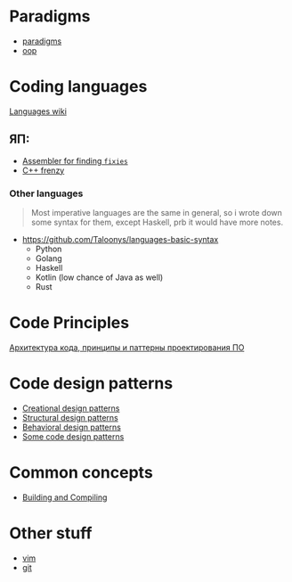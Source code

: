 # Paradigms

* [paradigms](paradigms.md)
* [oop](./contents/paradigms/oop.md)


# Coding languages

[Languages wiki](Languages%20wiki.md)
## ЯП:

* [Assembler for finding `fixies`](programming/code/contents/code-languages/assembler/main.md)
* [С++ frenzy](programming/code/contents/code-languages/cpp/main.md)
### Other languages
> Most imperative languages are the same in general, so i wrote down some syntax for them, except Haskell, prb it would have more notes.

* https://github.com/Taloonys/languages-basic-syntax
	* Python
	* Golang
	* Haskell
	* Kotlin (low chance of Java as well)
	* Rust
 
# Code Principles

[Архитектура кода, принципы и паттерны проектирования ПО](programming/code/contents/code-principles/main.md)


# Code design patterns

* [Creational design patterns](creational-design-patterns.md)
* [Structural design patterns](structural-design-patterns.md)
* [Behavioral design patterns](behavioral-design-patterns.md)
* [Some code design patterns](some-code-patterns.md)


# Common concepts

* [Building and Compiling](programming/code/contents/common-concepts/main.md)


# Other stuff

* [vim](vim.md)
* [git](git.md)
